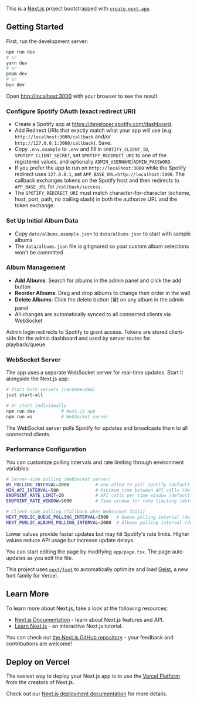This is a [Next.js](https://nextjs.org) project bootstrapped with [`create-next-app`](https://nextjs.org/docs/app/api-reference/cli/create-next-app).

## Getting Started

First, run the development server:

```bash
npm run dev
# or
yarn dev
# or
pnpm dev
# or
bun dev
```

Open [http://localhost:3000](http://localhost:3000) with your browser to see the result.

### Configure Spotify OAuth (exact redirect URI)

- Create a Spotify app at https://developer.spotify.com/dashboard.
- Add Redirect URIs that exactly match what your app will use (e.g. `http://localhost:3000/callback` and/or `http://127.0.0.1:3000/callback`). Save.
- Copy `.env.example` to `.env` and fill in `SPOTIFY_CLIENT_ID`, `SPOTIFY_CLIENT_SECRET`, set `SPOTIFY_REDIRECT_URI` to one of the registered values, and optionally `ADMIN_USERNAME`/`ADMIN_PASSWORD`.
- If you prefer the app to run on `http://localhost:3000` while the Spotify redirect uses `127.0.0.1`, set `APP_BASE_URL=http://localhost:3000`. The callback exchanges tokens on the Spotify host and then redirects to `APP_BASE_URL` for `/callback/success`.
- The `SPOTIFY_REDIRECT_URI` must match character-for-character (scheme, host, port, path, no trailing slash) in both the authorize URL and the token exchange.

### Set Up Initial Album Data

- Copy `data/albums.example.json` to `data/albums.json` to start with sample albums
- The `data/albums.json` file is gitignored so your custom album selections won't be committed

### Album Management

- **Add Albums**: Search for albums in the admin panel and click the add button
- **Reorder Albums**: Drag and drop albums to change their order in the wall
- **Delete Albums**: Click the delete button (🗑️) on any album in the admin panel
- All changes are automatically synced to all connected clients via WebSocket

Admin login redirects to Spotify to grant access. Tokens are stored client-side for the admin dashboard and used by server routes for playback/queue.

### WebSocket Server

The app uses a separate WebSocket server for real-time updates. Start it alongside the Next.js app:

```bash
# Start both servers (recommended)
just start-all

# Or start individually
npm run dev          # Next.js app
npm run ws           # WebSocket server
```

The WebSocket server polls Spotify for updates and broadcasts them to all connected clients.

### Performance Configuration

You can customize polling intervals and rate limiting through environment variables:

```bash
# Server-side polling (WebSocket server)
WS_POLLING_INTERVAL=2000          # How often to poll Spotify (default: 2000ms)
MIN_API_INTERVAL=500              # Minimum time between API calls (default: 500ms)
ENDPOINT_RATE_LIMIT=20            # API calls per time window (default: 20)
ENDPOINT_RATE_WINDOW=5000         # Time window for rate limiting (default: 5000ms)

# Client-side polling (fallback when WebSocket fails)
NEXT_PUBLIC_QUEUE_POLLING_INTERVAL=3000   # Queue polling interval (default: 3000ms)
NEXT_PUBLIC_ALBUMS_POLLING_INTERVAL=2000  # Albums polling interval (default: 2000ms)
```

Lower values provide faster updates but may hit Spotify's rate limits. Higher values reduce API usage but increase update delays.

You can start editing the page by modifying `app/page.tsx`. The page auto-updates as you edit the file.

This project uses [`next/font`](https://nextjs.org/docs/app/building-your-application/optimizing/fonts) to automatically optimize and load [Geist](https://vercel.com/font), a new font family for Vercel.

## Learn More

To learn more about Next.js, take a look at the following resources:

- [Next.js Documentation](https://nextjs.org/docs) - learn about Next.js features and API.
- [Learn Next.js](https://nextjs.org/learn) - an interactive Next.js tutorial.

You can check out [the Next.js GitHub repository](https://github.com/vercel/next.js) - your feedback and contributions are welcome!

## Deploy on Vercel

The easiest way to deploy your Next.js app is to use the [Vercel Platform](https://vercel.com/new?utm_medium=default-template&filter=next.js&utm_source=create-next-app&utm_campaign=create-next-app-readme) from the creators of Next.js.

Check out our [Next.js deployment documentation](https://nextjs.org/docs/app/building-your-application/deploying) for more details.
